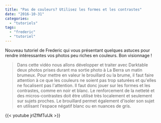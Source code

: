```yaml
---
title: "Pas de couleurs? Utilisez les formes et les contrastes"
date: "2016-10-31"
categories: 
  - "tutoriels"
tags: 
  - "frederic"
  - "tutoriel"
---
```


Nouveau tutoriel de Frederic qui vous présentant quelques astuces pour rendre intéressantes vos photos peu riches en couleurs. Bon visionnage !

> Dans cette vidéo nous allons développer et traiter avec Darktable deux photos prises durant ma sortie photo à La Berra un matin brumeux. Pour mettre en valeur le brouillard ou la brume, il faut faire attention à ce que les couleurs ne soient pas trop saturées et qu'elles ne focalisent pas l'attention. Il faut donc jouer sur les formes et les contrastes, comme en noir et blanc. Le renforcement de la netteté et des micros-contrastes doit être utilisé très localement et seulement sur sujets proches. Le brouillard permet également d'isoler son sujet en utilisant l'espace négatif blanc ou en nuances de gris.

{{< youtube jrlZfMTulJk >}}
